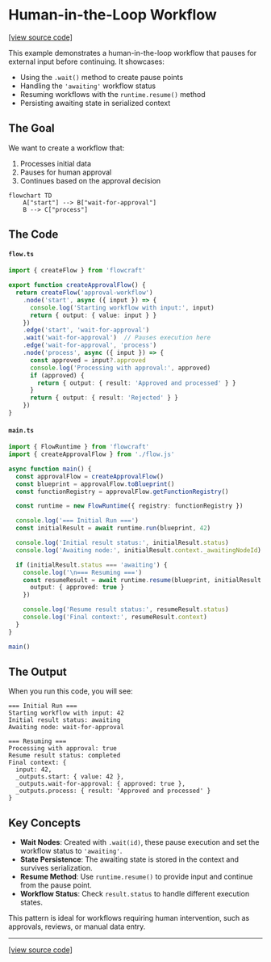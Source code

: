 # Human-in-the-Loop Workflow

[[view source code]](https://github.com/gorango/flowcraft/tree/master/examples/hitl)

This example demonstrates a human-in-the-loop workflow that pauses for external input before continuing. It showcases:

- Using the `.wait()` method to create pause points
- Handling the `'awaiting'` workflow status
- Resuming workflows with the `runtime.resume()` method
- Persisting awaiting state in serialized context

## The Goal

We want to create a workflow that:

1. Processes initial data
2. Pauses for human approval
3. Continues based on the approval decision

```mermaid
flowchart TD
    A["start"] --> B["wait-for-approval"]
    B --> C["process"]
```

## The Code

#### `flow.ts`

```typescript
import { createFlow } from 'flowcraft'

export function createApprovalFlow() {
  return createFlow('approval-workflow')
    .node('start', async ({ input }) => {
      console.log('Starting workflow with input:', input)
      return { output: { value: input } }
    })
    .edge('start', 'wait-for-approval')
    .wait('wait-for-approval')  // Pauses execution here
    .edge('wait-for-approval', 'process')
    .node('process', async ({ input }) => {
      const approved = input?.approved
      console.log('Processing with approval:', approved)
      if (approved) {
        return { output: { result: 'Approved and processed' } }
      }
      return { output: { result: 'Rejected' } }
    })
}
```

#### `main.ts`

```typescript
import { FlowRuntime } from 'flowcraft'
import { createApprovalFlow } from './flow.js'

async function main() {
  const approvalFlow = createApprovalFlow()
  const blueprint = approvalFlow.toBlueprint()
  const functionRegistry = approvalFlow.getFunctionRegistry()

  const runtime = new FlowRuntime({ registry: functionRegistry })

  console.log('=== Initial Run ===')
  const initialResult = await runtime.run(blueprint, 42)

  console.log('Initial result status:', initialResult.status)
  console.log('Awaiting node:', initialResult.context._awaitingNodeId)

  if (initialResult.status === 'awaiting') {
    console.log('\n=== Resuming ===')
    const resumeResult = await runtime.resume(blueprint, initialResult.serializedContext, {
      output: { approved: true }
    })

    console.log('Resume result status:', resumeResult.status)
    console.log('Final context:', resumeResult.context)
  }
}

main()
```

## The Output

When you run this code, you will see:

```
=== Initial Run ===
Starting workflow with input: 42
Initial result status: awaiting
Awaiting node: wait-for-approval

=== Resuming ===
Processing with approval: true
Resume result status: completed
Final context: {
  input: 42,
  _outputs.start: { value: 42 },
  _outputs.wait-for-approval: { approved: true },
  _outputs.process: { result: 'Approved and processed' }
}
```

## Key Concepts

- **Wait Nodes**: Created with `.wait(id)`, these pause execution and set the workflow status to `'awaiting'`.
- **State Persistence**: The awaiting state is stored in the context and survives serialization.
- **Resume Method**: Use `runtime.resume()` to provide input and continue from the pause point.
- **Workflow Status**: Check `result.status` to handle different execution states.

This pattern is ideal for workflows requiring human intervention, such as approvals, reviews, or manual data entry.

---

[[view source code]](https://github.com/gorango/flowcraft/tree/master/examples/hitl)